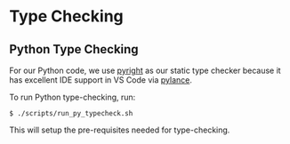 # Type Checking

## Python Type Checking

For our Python code, we use [pyright](https://github.com/microsoft/pyright) as our static type checker because it has excellent IDE support in VS Code via [pylance](https://github.com/microsoft/pylance-release).

To run Python type-checking, run:

```shell
$ ./scripts/run_py_typecheck.sh
```

This will setup the pre-requisites needed for type-checking.
